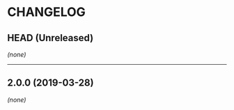 CHANGELOG
=========

## HEAD (Unreleased)
_(none)_

--------------------

## 2.0.0 (2019-03-28)
_(none)_

